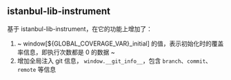 ## istanbul-lib-instrument

基于 istanbul-lib-instrument，在它的功能上增加了：

1. ~ window[${GLOBAL_COVERAGE_VAR}_initial] 的值，表示初始化时的覆盖率信息，即执行次数都是 0 的数据 ~
2. 增加全局注入 git 信息， `window.__git_info__`，包含 `branch`、`commit`、`remote` 等信息
